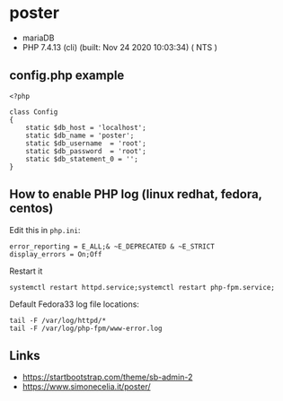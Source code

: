 # poster
+ mariaDB
+ PHP 7.4.13 (cli) (built: Nov 24 2020 10:03:34) ( NTS )

## config.php example
```injectablephp
<?php

class Config
{
	static $db_host = 'localhost';
	static $db_name = 'poster';
	static $db_username  = 'root';
	static $db_password  = 'root';
	static $db_statement_0 = '';
}
```

## How to enable PHP log (linux redhat, fedora, centos)
Edit this in ```php.ini```:
```
error_reporting = E_ALL;& ~E_DEPRECATED & ~E_STRICT
display_errors = On;Off
```
Restart it
```
systemctl restart httpd.service;systemctl restart php-fpm.service;
```
Default Fedora33 log file locations:
```
tail -F /var/log/httpd/*
tail -F /var/log/php-fpm/www-error.log
```

## Links
+ https://startbootstrap.com/theme/sb-admin-2
+ https://www.simonecelia.it/poster/
